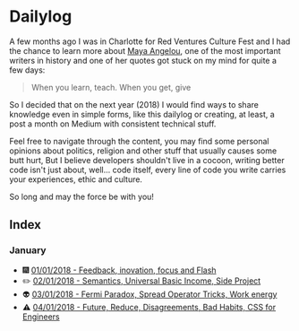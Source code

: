 # Dailylog

A few months ago I was in Charlotte for Red Ventures Culture Fest and I had the chance to learn more about [Maya Angelou](https://pt.wikipedia.org/wiki/Maya_Angelou), one of the most important writers in history and one of her quotes got stuck on my mind for quite a few days:

> When you learn, teach. When you get, give

So I decided that on the next year (2018) I would find ways to share knowledge even in simple forms, like this dailylog or creating, at least, a post a month on Medium with consistent technical stuff.

Feel free to navigate through the content, you may find some personal opinions about politics, religion and other stuff that usually causes some butt hurt, But I believe developers shouldn't live in a cocoon, writing better code isn't just about, well... code itself, every line of code you write carries your experiences, ethic and culture.

So long and may the force be with you!

## Index

### January

- :fireworks: [01/01/2018 - Feedback, inovation, focus and Flash](2018/january/01.md)
- :pencil2: [02/01/2018 - Semantics, Universal Basic Income, Side Project](2018/january/02.md)
- :alien: [03/01/2018 - Fermi Paradox, Spread Operator Tricks, Work energy](2018/january/03.md)
- :warning: [04/01/2018 - Future, Reduce, Disagreements, Bad Habits, CSS for Engineers](2018/january/04.md)